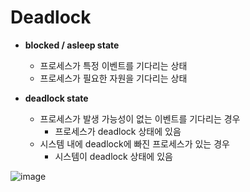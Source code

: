 <h1> Deadlock </h1> 

- <b> blocked / asleep state </b>
  - 프로세스가 특정 이벤트를 기다리는 상태
  - 프로세스가 필요한 자원을 기다리는 상태

- <b> deadlock state </b>
  - 프로세스가 발생 가능성이 없는 이벤트를 기다리는 경우
    - 프로세스가 deadlock 상태에 있음
  - 시스템 내에 deadlock에 빠진 프로세스가 있는 경우
    - 시스템이 deadlock 상태에 있음

![image](https://github.com/youbeen2798/Deep-CS-study_for_interview/assets/62228401/355c4502-bf49-4bae-a38c-e9245fa0a24e)
